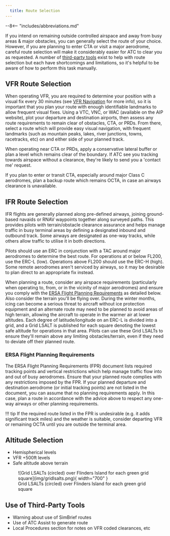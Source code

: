 ```yaml
---
  title: Route Selection
---
```


--8<-- "includes/abbreviations.md"

If you intend on remaining outside controlled airspace and away from busy areas & major obstacles, you can generally select the route of your choice. However, if you are planning to enter CTA or visit a major aerodrome, careful route selection will make it considerably easier for ATC to clear you as requested. A number of [third-party tools](#use-of-third-party-tools) exist to help with route selection but each have shortcomings and limitations, so it's helpful to be aware of how to perform this task manually.

## VFR Route Selection
When operating VFR, you are required to determine your position with a visual fix every 30 minutes (see [VFR Navigation](../navigation/vfrnavigation.md#navigation-requirements) for more info), so it is important that you plan your route with enough identifiable landmarks to allow frequent visual fixes. Using a VTC, VNC, or WAC (available on the AIP website), plot your departure and destination airports, then assess any route requirements to remain clear of obstacles, CTA, or PRDs. From there, select a route which will provide easy visual navigation, with frequent landmarks (such as mountain peaks, lakes, river junctions, towns, racetracks, etc) on and either side of your planned track.

When operating near CTA or PRDs, apply a conservative lateral buffer or plan a level which remains clear of the boundary. If ATC see you tracking towards airspace without a clearance, they're likely to send you a 'contact me' request.

If you plan to enter or transit CTA, especially around major Class C aerodromes, plan a backup route which remains OCTA, in case an airways clearance is unavailable.

## IFR Route Selection
IFR flights are generally planned along pre-defined airways, joining ground-based navaids or RNAV waypoints together along surveyed paths. This provides pilots with terrain/obstacle clearance assurance and helps manage traffic in busy terminal areas by defining a designated inbound and outbound track. Some airways are designated as one-way tracks, while others allow traffic to utilise it in both directions.

Pilots should use an ERC in conjunction with a TAC around major aerodromes to determine the best route. For operations at or below FL200, use the ERC-L (low). Operations above FL200 should use the ERC-H (high). Some remote aerodromes aren't serviced by airways, so it may be desirable to plan direct to an appropriate fix instead.

When planning a route, consider any airspace requirements (particularly when operating to, from, or in the vicinity of major aerodromes) and ensure you comply with the [ERSA Flight Planning Requirements](#ersa-flight-planning-requirements) as detailed below. Also consider the terrain you'll be flying over. During the winter months, icing can become a serious threat to aircraft without ice protection equipment and an alternate route may need to be planned to avoid areas of high terrain, allowing the aircraft to operate in the warmer air at lower altitudes. Each degree of latitude/longitude on an ERC-L is divided into a grid, and a Grid LSALT is published for each square denoting the lowest safe altitude for operations in that area. Pilots can use these Grid LSALTs to ensure they'll remain above any limiting obstacles/terrain, even if they need to deviate off their planned route.

### ERSA Flight Planning Requirements
The ERSA Flight Planning Requirements (FPR) document lists required tracking points and vertical restrictions which help manage traffic flow into and out of busy aerodromes. Ensure that your planned route complies with any restrictions imposed by the FPR. If your planned departure and destination aerodrome (or initial tracking points) are not listed in the document, you can assume that no planning requirements apply. In this case, plan a route in accordance with the advice above to respect any one-way airways or other planning requirements.

!!! tip
    If the required route listed in the FPR is undesirable (e.g. it adds significant track miles) and the weather is suitable, consider departing VFR or remaining OCTA until you are outside the terminal area.

## Altitude Selection
- Hemispherical levels
- VFR +500ft levels
- Safe altitude above terrain

<figure markdown>
  ![Grid LSALTs (circled) over Flinders Island for each green grid square](img/gridlsalts.png){ width="700" }
    <figcaption>Grid LSALTs (circled) over Flinders Island for each green grid square</figcaption>
  </figure>

## Use of Third-Party Tools
- Warning about use of SimBrief routes
- Use of ATC Assist to generate route
- Local Procedures section for notes on VFR coded clearances, etc
